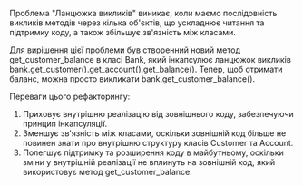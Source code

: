 Проблема "Ланцюжка викликів" виникає, коли маємо послідовність викликів методів через кілька об'єктів, що ускладнює читання та підтримку коду, а також збільшує зв'язність між класами.

Для вирішення цієї проблеми був створенний новий метод get_customer_balance в класі Bank, який інкапсулює ланцюжок викликів bank.get_customer().get_account().get_balance(). Тепер, щоб отримати баланс, можна просто викликати bank.get_customer_balance().

Переваги цього рефакторингу:

1. Приховує внутрішню реалізацію від зовнішнього коду, забезпечуючи принцип інкапсуляції.
2. Зменшує зв'язність між класами, оскільки зовнішній код більше не повинен знати про внутрішню структуру класів Customer та Account.
3. Полегшує підтримку та розширення коду в майбутньому, оскільки зміни у внутрішній реалізації не вплинуть на зовнішній код, який використовує метод get_customer_balance.